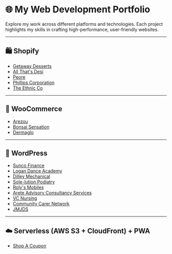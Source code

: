 

# 🌐 My Web Development Portfolio

Explore my work across different platforms and technologies. Each project highlights my skills in crafting high-performance, user-friendly websites.

---

<div class="section">

## 🛍️ Shopify

- [Getaway Desserts](https://getawaydesserts.com/)
- [All That's Desi](https://www.allthatsdesi.com/)
- [Peore](https://www.peore.in/)
- [Phillips Corporation](https://phillipscorp.com/)
- [The Ethnic Co](https://theethnic.co/)

</div>

---

<div class="section">

## 🛒 WooCommerce

- [Arezou](https://arezou.in/)
- [Bonsai Sensation](https://bonsaisensation.com.au/)
- [Dermaglo](https://dermaglo.in/)

</div>

---

<div class="section">

## 📝 WordPress

- [Sunco Finance](https://suncofinance.com.au/)
- [Logan Dance Academy](https://logandanceacademy.com.au/)
- [Dilley Mechanical](https://dilleymechanical.com/)
- [Sole-lution Podiatry](https://sole-lutionpodiatry.com.au/)
- [Roly's Mobiles](https://rolysmobiles.com.au/)
- [Arete Advisory Consultancy Services](https://areteadvisoryconsultancyservices.com.au/)
- [VC Nursing](https://vcnursing.com.au/)
- [Community Carer Network](https://communitycarernetwork.com/)
- [JMJDS](https://jmjds.com.au/)

</div>

---

<div class="section">

## ☁️ Serverless (AWS S3 + CloudFront) + PWA

- [Shop A Coupon](https://shopacoupon.com.au/)

</div>
